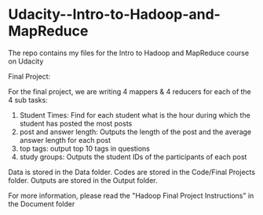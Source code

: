 # Udacity--Intro-to-Hadoop-and-MapReduce
The repo contains my files for the Intro to Hadoop and MapReduce course on Udacity

Final Project: 

For the final project, we are writing 4 mappers & 4 reducers for each of the 4 sub tasks: 
1. Student Times: Find for each student what is the hour during which the student has posted the most posts 
2. post and answer length: Outputs the length of the post and the average answer length for each post 
3. top tags: output top 10 tags in questions
4. study groups: Outputs the student IDs of the participants of each post

Data is stored in the Data folder.
Codes are stored in the Code/Final Projects folder. 
Outputs are stored in the Output folder. 

For more information, please read the "Hadoop Final Project Instructions" in the Document folder

